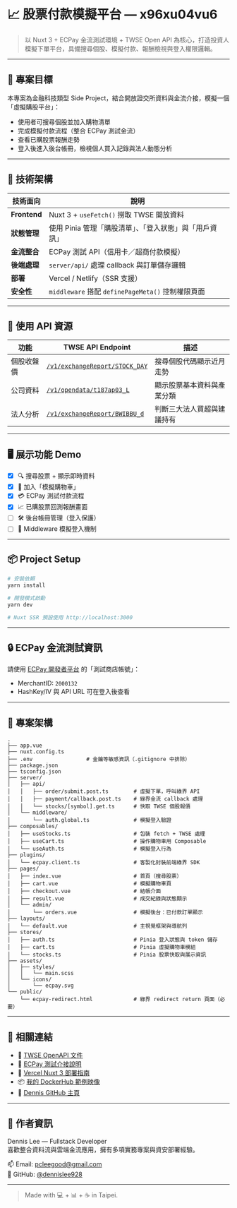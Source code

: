 # 📈 股票付款模擬平台 — x96xu04vu6

> 以 Nuxt 3 + ECPay 金流測試環境 + TWSE Open API 為核心，打造投資人模擬下單平台，具備搜尋個股、模擬付款、報酬檢視與登入權限邏輯。

---

## 🎯 專案目標

本專案為金融科技類型 Side Project，結合開放證交所資料與金流介接，模擬一個「虛擬購股平台」：

- 使用者可搜尋個股並加入購物清單
- 完成模擬付款流程（整合 ECPay 測試金流）
- 查看已購股票報酬走勢
- 登入後進入後台帳冊，檢視個人買入記錄與法人動態分析

---

## 🔧 技術架構

| 技術面向     | 說明 |
|--------------|------|
| **Frontend** | Nuxt 3 + `useFetch()` 撈取 TWSE 開放資料 |
| **狀態管理** | 使用 Pinia 管理「購股清單」、「登入狀態」與「用戶資訊」 |
| **金流整合** | ECPay 測試 API（信用卡／超商付款模擬） |
| **後端處理** | `server/api/` 處理 callback 與訂單儲存邏輯 |
| **部署**     | Vercel / Netlify（SSR 支援） |
| **安全性**   | `middleware` 搭配 `definePageMeta()` 控制權限頁面 |

---

## 🔗 使用 API 資源

| 功能 | TWSE API Endpoint | 描述 |
|------|--------------------|------|
| 個股收盤價 | [`/v1/exchangeReport/STOCK_DAY`](https://openapi.twse.com.tw/v1/exchangeReport/STOCK_DAY) | 搜尋個股代碼顯示近月走勢 |
| 公司資料 | [`/v1/opendata/t187ap03_L`](https://openapi.twse.com.tw/v1/opendata/t187ap03_L) | 顯示股票基本資料與產業分類 |
| 法人分析 | [`/v1/exchangeReport/BWIBBU_d`](https://openapi.twse.com.tw/v1/exchangeReport/BWIBBU_d) | 判斷三大法人買超與建議持有 |

---

## 🖥️ 展示功能 Demo

- [x] 🔍 搜尋股票 + 顯示即時資料
- [x] 💼 加入「模擬購物車」
- [x] 💳 ECPay 測試付款流程
- [x] 📈 已購股票回測報酬畫面
- [ ] 🛠️ 後台帳冊管理（登入保護）
- [ ] 🔐 Middleware 模擬登入機制

---

## 📦 Project Setup

```bash
# 安裝依賴
yarn install

# 開發模式啟動
yarn dev

# Nuxt SSR 預設使用 http://localhost:3000
```

---

## 🔒 ECPay 金流測試資訊

請使用 [ECPay 開發者平台](https://developer.ecpay.com.tw/) 的「測試商店帳號」：
- MerchantID: `2000132`
- HashKey/IV 與 API URL 可在登入後查看

---

## 📁 專案架構

```
.
├── app.vue
├── nuxt.config.ts
├── .env                 # 金鑰等敏感資訊（.gitignore 中排除）
├── package.json
├── tsconfig.json
├── server/
│   ├── api/
│   │   ├── order/submit.post.ts        # 虛擬下單，呼叫綠界 API
│   │   ├── payment/callback.post.ts    # 綠界金流 callback 處理
│   │   └── stocks/[symbol].get.ts      # 快取 TWSE 個股報價
│   └── middleware/
│       └── auth.global.ts              # 模擬登入驗證
├── composables/
│   ├── useStocks.ts                    # 包裝 fetch + TWSE 處理
│   ├── useCart.ts                      # 操作購物車用 Composable
│   └── useAuth.ts                      # 模擬登入行為
├── plugins/
│   └── ecpay.client.ts                 # 客製化封裝前端綠界 SDK
├── pages/
│   ├── index.vue                       # 首頁（搜尋股票）
│   ├── cart.vue                        # 模擬購物車頁
│   ├── checkout.vue                    # 結帳介面
│   ├── result.vue                      # 成交紀錄與狀態顯示
│   └── admin/
│       └── orders.vue                  # 模擬後台：已付款訂單顯示
├── layouts/
│   └── default.vue                     # 主視覺框架與導航列
├── stores/
│   ├── auth.ts                         # Pinia 登入狀態與 token 儲存
│   ├── cart.ts                         # Pinia 虛擬購物車模組
│   └── stocks.ts                       # Pinia 股票快取與展示資訊
├── assets/
│   ├── styles/
│   │   └── main.scss
│   └── icons/
│       └── ecpay.svg
└── public/
    └── ecpay-redirect.html             # 綠界 redirect return 頁面（必要）

```

---

## 📎 相關連結

- 🔗 [TWSE OpenAPI 文件](https://openapi.twse.com.tw/)
- 🔗 [ECPay 測試介接說明](https://developer.ecpay.com.tw/ServiceIntro/Detail?id=57)
- 🔗 [Vercel Nuxt 3 部署指南](https://nuxt.com/docs/guide/deploy/vercel)
- 📦 [我的 DockerHub 範例映像](https://hub.docker.com/u/dennisleetw)
- 💼 [Dennis GitHub 主頁](https://github.com/dennislee928)

---

## 🧠 作者資訊

Dennis Lee — Fullstack Developer  
喜歡整合資料流與雲端金流應用，擁有多項實務專案與資安部署經驗。

📫 Email: pcleegood@gmail.com  
📎 GitHub: [@dennislee928](https://github.com/dennislee928)

---

> Made with 💻 + 📊 + ☕ in Taipei.
